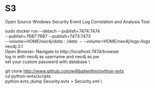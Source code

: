 
# S3
Open Source Windows Security Event Log Correlation and Analysis Tool

sudo docker run --detach --publish=7474:7474 \
--publish=7687:7687 --publish=7473:7473 \
--volume=$HOME/neo4j/data:/data \
--volume=$HOME/neo4j/logs:/logs neo4j:3.1 \
Open Browser: Navigate to http://localhost:7474/browser \
log in with neo4j as username and neo4j as pw \
set your custom password with database \

git clone http://www.github.com/williballenthin/python-evtx \
cd python-evtx/scripts \
python evtx_dump Security.evtx > Security.xml \
